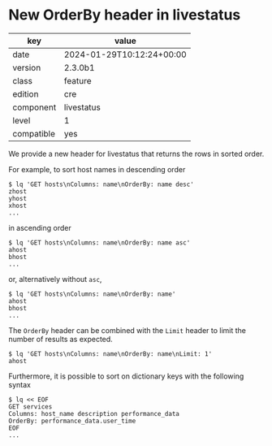 [//]: # (werk v2)
# New OrderBy header in livestatus

key        | value
---------- | ---
date       | 2024-01-29T10:12:24+00:00
version    | 2.3.0b1
class      | feature
edition    | cre
component  | livestatus
level      | 1
compatible | yes

We provide a new header for livestatus that returns the rows in
sorted order.

For example, to sort host names in descending order
```
$ lq 'GET hosts\nColumns: name\nOrderBy: name desc'
zhost
yhost
xhost
...
```
in ascending order
```
$ lq 'GET hosts\nColumns: name\nOrderBy: name asc'
ahost
bhost
...
```
or, alternatively without `asc`,
```
$ lq 'GET hosts\nColumns: name\nOrderBy: name'
ahost
bhost
...
```

The `OrderBy` header can be combined with the `Limit` header to
limit the number of results as expected.
```
$ lq 'GET hosts\nColumns: name\nOrderBy: name\nLimit: 1'
ahost
```

Furthermore, it is possible to sort on dictionary keys with the
following syntax
```
$ lq << EOF
GET services
Columns: host_name description performance_data
OrderBy: performance_data.user_time
EOF
...
```
